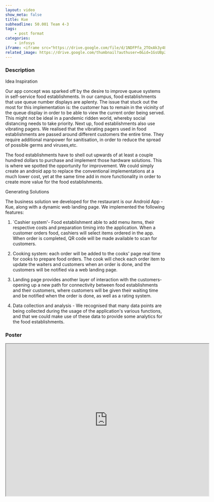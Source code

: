 ```yaml
---
layout: video
show_meta: false
title: Kue
subheadline: 50.001 Team 4-3
tags:
    - post format
categories:
    - infosys
iframe: <iframe src="https://drive.google.com/file/d/1NDFPfa_2TOxAk3y4EfnzSueA-d5aOBBR/preview" width="320" height="240"></iframe>
related_image: https://drive.google.com/thumbnail?authuser=0&id=1GsUBp2VvIvrMFkLljIgvHWplak3qJ-q_&sz=w300-h300-p-k-nu-iv1
---
```



### Description

Idea Inspiration

Our app concept was sparked off by the desire to improve queue systems in self-service food establishments. In our campus, food establishments that use queue number displays are aplenty. The issue that stuck out the most for this implementation is: the customer has to remain in the vicinity of the queue display in order to be able to view the current order being served. This might not be ideal in a pandemic ridden world, whereby social distancing needs to take priority. Next up, food establishments also use vibrating pagers. We realised that the vibrating pagers used in food establishments are passed around different customers the entire time. They require additional manpower for sanitisation, in order to reduce the spread of possible germs and viruses,etc.

The food establishments have to shell out upwards of at least a couple hundred dollars to purchase and implement those hardware solutions. This is where we spotted the opportunity for improvement. We could simply create an android app to replace the conventional implementations at a much lower cost, yet at the same time add in more functionality in order to create more value for the food establishments.

Generating Solutions

The business solution we developed for the restaurant is our Android App - Kue, along with a dynamic web landing page. We implemented the following features:

1) `Cashier system'- Food establishment able to add menu items, their respective costs and preparation timing into the application. When a customer orders food, cashiers will select items ordered in the app. When order is completed, QR code will be made available to scan for customers.

2) Cooking system: each order will be added to the cooks' page real time for cooks to prepare food orders. The cook will check each order item to update the waiters and customers when an order is done, and the customers will be notified via a web landing page.

3) Landing page provides another layer of interaction with the customers- opening up a new path for connectivity between food establishments and their customers, where customers will be given their waiting time and be notified when the order is done, as well as a rating system.

4) Data collection and analysis - We recognised that many data points are being collected during the usage of the application's various functions, and that we could make use of these data to provide some analytics for the food establishments.

### Poster

<iframe src="https://drive.google.com/file/d/1GsUBp2VvIvrMFkLljIgvHWplak3qJ-q_/preview" width="640" height="480"></iframe>
